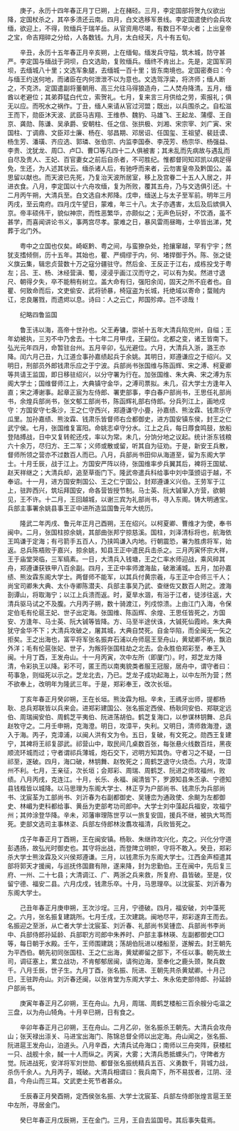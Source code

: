 <!-- { "loadSidebar": true } -->
　　庚子，永历十四年春正月丁巳朔，上在赭硁。三月，李定国部将贺九仪欲出降，定国杖杀之，其卒多溃还云南。四月，白文选移军景线。李定国遣使约会兵攻缅，欲迎上，不得，败缅兵于瑞羊岳。从官资用尽竭，有数日不举火者；上出皇帝之宝，命吉翔碎之分给，人各数钱。九月，太白经天，凡十有五旬。

　　辛丑，永历十五年春正月辛亥朔，上在缅甸。缅发兵守隘，筑木城，防守甚严。李定国与缅战于洞坝，白文选助，复败缅兵。缅终不肯出上。先是，定国军洞坝，去缅城八十里；文选军象腿，去缅城一百十里；皆东南境也。定国密奏曰：今与缅王约送何地，而诸臣在内何泄泄不以为意也。文选驾浮梁，将济师；缅人断之，不克济。定国遣副将董朝用、高三允往马得狼造舟，二人焚舟降清。五月，缅酋以老避位；其弟莽猛白代立，索贺礼。七月，复来言三月供给之劳，索报礼；俱无以应。而呪水之祸作。丁丑，缅人来请从官过河盟；既出，以兵围杀之。自松滋王而下，勋臣沐天波、武臣马吉翔、王维恭、魏豹、马雄飞、王起龙、蒲缨、王自京、龚勋、陈谦、吴承爵、安朝柱、任之信、张拱极、刘湘、宋宗宰、刘广寅、宋国柱、丁调鼎、文臣邓士廉、杨在、邬昌期、邓居诏、任国玺、王祖望、裴廷谟、杨生芳、潘璜、齐应选、郭璘、张伯宗、内监李国泰、李茂芳、杨宗华、杨强益、李贵、沈犹龙、周□、卢□、曹□等凡四十二人俱被害；其未乱而先病故与遇乱而自尽及贵人、王妃、百官妻女之前后自杀者，不可胜纪。惟都督同知邓凯以病足得免，生还，为人述其状云。缅杀诸人后，有驰呼而来者，云勿害皇帝及黔国公。盖思留以献也。而天波已先死，乃复治天波所居室，移上及宫眷二十五人入居之，并进衣食。八月，李定国以十六舟攻缅，复为所败，覆其五舟，乃与文选俱引还。十二月丙午朔，大清兵至。白文选自木邦降。戊申，缅送上与太子至军前。明年三月丙戌，至云南府。四月戊午望日，蒙难，年三十八。太子亦遇害，太后及后嫔俱入京。帝丰硕伟干，貌似神宗，而性恶繁华，亦颇似之；无声色玩好，不饮酒，虽不甚学，而喜闻讲论书义，事两宫尽孝。蒙难之日，暴风雷雨昼晦，士卒皆出涕，梵葬于北门外。

　　粤中之立国也仅矣。崎岖黔、粤之间，与蛮獠杂处，抢攘窜越，罕有宁宇；然犹支搘倾侧，历十五年。其始也，瞿、严绸缪于内，何、堵捍御于外。陈、张之徒义旗云集，辑忠贞营数十万之寇分疆驻守。然后金、王反正于江右，成栋投戈于粤左；吕、王、杨、沐经营滇、蜀，浸浸乎画江汉而守之，可以有为矣。然进寸退尺、朝得夕失，卒不能稍有树立。盖大命有归，强阳余闰，固天之所不庇者也。自瞿、何致命而后，文吏偷安、武将骄暴，椅寇盗为长城，托绝域以寄命；蝥贼内讧，忠良屠戮，而遗烬以息。诗曰：人之云亡，邦国殄瘁。岂不谅哉！

　　纪略四鲁监国

　　鲁王讳以海，高帝十世孙也。父王寿镛，崇祯十五年大清兵陷兖州，自缢；王年幼被执，三刃不中乃舍去。十七年二月甲戌，王嗣位。北都之变，诸王皆南下。弘光元年四月，命暂驻台州。五月辛卯，弘光避位。六月，大清兵入浙，潞王亦降。闰六月己丑，九江道佥事孙嘉绩起兵于余姚。其明日，郑遵谦应之于绍兴。又明日，刑部员外郎钱肃乐应之于宁波。兵部尚书张国维与陈函辉、宋之溥、柯夏卿等共请王监国，即日移驻绍兴，以分守署为行在。加张国维、朱大典、宋之溥为东阁大学士；国维督师江上，大典镇守金华，之溥司票拟。未几，召大学士方逢年入直；宋之溥谢事。起章正宸为左侍郎、署吏部事，李白春户部尚书，王思任礼部尚书，余煌兵部尚书，张文郁工部尚书，陈函辉礼部右侍郎。分兵列江上，画地戍守：方国安守七条沙，王之仁守西兴，郑遵谦守小亹，孙嘉绩、熊汝霖、钱肃乐守瓜里。加孙嘉绩、熊汝霖、钱肃乐皆督师右佥都御史，进方国安镇东侯，封王之仁武宁侯。七月，张国维复富阳。命姚志卓守分水。江上之兵，每日蓐食鸣鼓，放船登陆搏战，日中又复转舵还戍，率以为常。未几，分饷分地之议起。统计浙东钱粮六十余万，尽归方、王二军；义师或散或留，听其自为征劝。于是，新安王兵散，督师所领之营亦不过数百人而已。八月，兵部尚书田仰从海道至，留为东阁大学士。十月壬辰，战于江上。方国安严阵以待，张国维率步兵翼其后，裨将王国斌、赵天祥继之；大清兵却，追至草衙门下。隆武帝遣兵科给事中刘中藻颁诏于越，不奉诏。十一月，进方国安荆国公、王之仁宁国公，封郑遵谦义兴伯。王劳军于江上，驻跸西兴，筑坛拜国安，命各营皆授节制。马士英、阮大铖窜入方营，欲朝见，王不许。十二月，王回越城，以谢三宾为礼部尚书，寻入东阁。铸大明通宝。兵部主事署余姚县事王正中进所造监国鲁元年大统历。

　　隆武二年丙戌、鲁元年正月己酉朔，王在绍兴。以柯夏卿、曹维才为使，奉书闽中。二月，张国柱掠余姚，其部曲张邦宁掠慈溪。国柱，刘泽清标将也，航海依王鸣谦于定海；有弓箭手五百人，乃挟鸣谦入内地。行朝震恐，署为胜虏将军，始返。总兵陈梧败于嘉兴，掠余姚，知县王正中遣民兵击杀之。三月丙寅怀宗大祥，王于庙堂哭临，三军缟素。一日，大清兵入钱塘，王之仁率水师迎战，乘风碎其舟，郑遵谦获铁甲八百余副。四月，王正中率师渡海盐，破澉浦城。五月，加孙嘉绩、熊汝霖东阁大学士。两督师不能军，以其兵付黄宗羲，与王正中合师三千人；尚宝司卿朱大典、太仆寺卿陈潜夫、兵部主事吴乃武、查继佐又数百人附之。渡海剳谭山，将取海宁；以江上兵溃而返。时，夏旱水涸，有浴于江者，徒涉往返，大清兵驱马试之不及腹。六月丙子朔，数十骑渡江，列戍惊溃。上由江门入海，令保定伯毛有伦扈王妃、世子出定海。张国维、陈函辉、余煌、王思任皆死之，方国安、方逢年、马士英、阮大铖等皆降。方、马至半途伏诛，大铖死仙霞岭。朱大典犹守金华不下；大清兵攻破之，屠其城，大典自焚死。自金华陷，而全闽无一矢之拒矣。王之出海也，富平将军张名振弃石浦以舟师扈王至舟山，黄斌卿不纳，飘泊外洋；毛有伦扈张妃、世子，为叛将张国柱劫之北去。会永胜伯郑彩至，奉王入闽。十月丁酉，王发舟山。十一月丙寅，次中左所（即厦门）。时，郑芝龙方降清，令彩执王以降。彩不可，匿王而以南夷貌类者服王冠服，居舟中，谓守者曰：苟事急，则缢死以示之。芝龙北去，乃已。芝龙子成功起海上，以中左所为营；然不欲奉上，改明年为隆武三年。于是，郑彩奉王，改次长垣。

　　丁亥年春正月癸卯朔，王在长垣。熊汝霖为相。辛未，王禡牙出师，提都杨耿、总兵郑联皆以兵来会。进郑彩建国公、张名振定西侯、杨耿同安伯、郑联定远伯、周瑞闽安伯、周鹤芝平夷伯、阮进荡胡伯。鹤芝复海口，以参谋林钥舞、总兵赵牧守之。二月壬申朔，克海澄。明日，攻漳平，失利。又明日，清师救海澄，退入于海。丙子，克漳浦，以闽人洪有文为令。五日，复破，有文死之。勋西王复建宁，其裨将王祁复邵武。祁营山中，取民间几桌数百张，每张悬火线数百炷，黑夜顺流环城而过；守者谓祁兵薄城，炮石交下，迟明方知其伪。守者习之不疑，一日祁至，遂破。四月，海口破，林钥舞、赵牧死之；周鹤芝退守火烧岙。六月，攻漳州不利。七月，王亲征，次长垣；会郑彩、周瑞、周鹤芝、阮进之师攻福州，败绩。八月丙戌，克连江。十月，长乐、永福、闽清皆下，罗源知县朱丕承、宁德知县钱楷皆以城降。以马思理为东阁大学士、林正亨为户部尚书、钱肃乐为兵部尚书、沈宸荃为工部尚书、刘沂春为右副都御史、吴锺峦为通政使、余颷为左都御史、林嵋为吏科都给事、黄岳为吏部考功司郎中。大学士刘中藻起兵福安，攻福宁州；其帅涂登华降。辛未，邓藩审理陈世亨以一旅复安固，援兵不继，被执大骂而死。吏部文选司主事林垐、兵部左侍郎林汝翥攻福清，兵败皆死之。

　　戊子年春正月丁酉朔，王在闽安镇。杨耿、朱继祚攻兴化，克之。兴化分守道彭遇扬，故弘光时御史也。其守将出战，而登陴立明帜，守将不敢入。癸丑，郑彩杀大学士熊汝霖及义兴侯郑遵谦。三月，以钱肃乐为东阁大学士。江西金声桓遣其部将郭天才援闽，与巡抚佟国鼐有隙，遂来降，封为忠勤伯。王在闽中，先后复三府、一州、二十七县；大清调江、广、两浙之兵来救，所复府、县皆破。至是，仅留宁德、福安二县。六月戊戌，钱肃乐卒。十月，马思理卒。以沈宸荃、刘沂春为东阁大学士。

　　己丑年春正月庚申朔，王次沙埕。三月，宁德破。四月，福安破，刘中藻死之。六月，张名振复建跳所。七月壬戌，王次建跳。闽地尽平，郑彩遂弃王而去。名振迎之至浙，从亡者大学士沈宸荃、刘沂春、礼部尚书吴锺峦、兵部尚书李尚中、兵部侍郎孙延龄、兵部职方司郎中朱养时、户部主事林瑛、左副都御史□□等，每日朝于水殿。壬午，王师围建跳；荡胡伯阮进以楼船至，遂解去。封王朝先为平西伯。朝先初同张国柱、王之仁出海，黄斌卿留之部下，不任以事。朝先故土司，调征塞上，累立战功，不肯郁郁居闽，请徇边海，至奉化之鹿头颈，聚兵数千。八月壬辰，世子生。九月丁酉，张名振、阮进、王朝先共杀黄斌卿。十月己巳，王驻跸舟山。刘沂春还闽，以张肯堂为东阁大学士、朱永佑吏部侍郎、孙延龄户部尚书。

　　庚寅年春正月乙卯朔，王在舟山。九月，周瑞、周鹤芝楼船三百余艘分屯温之三盘，以为舟山犄角。十月辛巳朔，日有食之。

　　辛卯年春正月己卯朔，王在舟山。二月乙卯，张名振杀王朝先。大清兵会攻舟山；张天禄出漴关、马进宝出海门、陈锦总督全师以出定海。舟山闻之，张名振、阮进扈王发舟山，泊道头。八月辛酉，大清兵试舟海口；南师以三舟突阵，获楼舡一只、战舰十余，馘一十人而纵之。丙寅，大雾；大清兵悉抵螺头门，守陴者方觉。阮进战死，安洋将军刘世勋、都督张名振统精兵五百、义勇数千，背城力战，杀伤千余人。九月丙子，城破。大清兵相谓曰：我兵南下，所不易拔者，江阴、泾县，今舟山而三耳。文武吏士死节者甚众。

　　壬辰春正月癸酉朔，定西侯张名振、大学士沈宸荃、兵部左侍郎张煌言扈王至中左所，寻居金门。

　　癸巳年春正月戊辰朔，王在金门。三月，王自去监国号。其后事失载焉。


